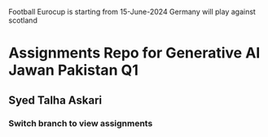 Football Eurocup is starting from 15-June-2024
Germany will play against scotland

# Assignments Repo for Generative AI Jawan Pakistan Q1
## Syed Talha Askari

### Switch branch to view assignments
